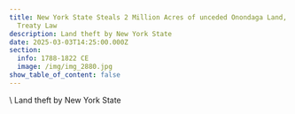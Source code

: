 ```yaml
---
title: New York State Steals 2 Million Acres of unceded Onondaga Land, Violating
  Treaty Law
description: Land theft by New York State
date: 2025-03-03T14:25:00.000Z
section:
  info: 1788-1822 CE
  image: /img/img_2880.jpg
show_table_of_content: false
---
```

\    Land theft by New York State
